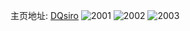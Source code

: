 主页地址: [DQsiro](https://weibo.com/u/3811315264) 
![2001](https://wx4.sinaimg.cn/mw2000/e32c0e40gy1ge0kh0ryhbj22dc2dce82.jpg) 
![2002](https://wx4.sinaimg.cn/mw2000/e32c0e40gy1gdzss1ogo9j20u00u0qho.jpg) 
![2003](https://wx4.sinaimg.cn/mw2000/e32c0e40gy1ge0it21vjyj22c02c0e83.jpg) 
